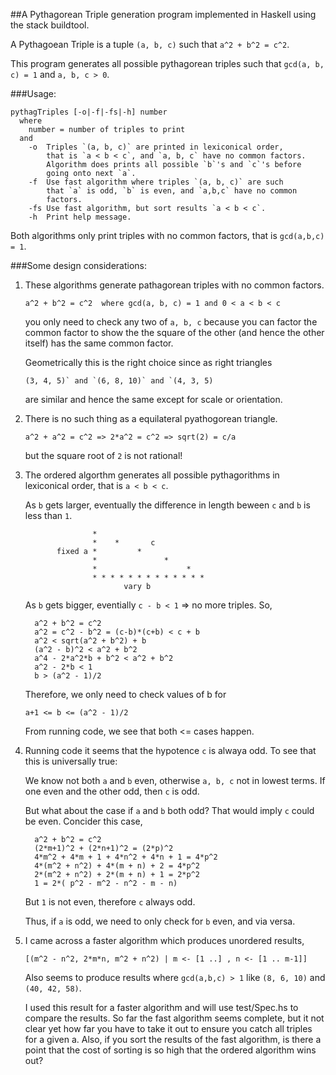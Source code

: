 ##A Pythagorean Triple generation program implemented in Haskell using the stack buildtool.

A Pythagoean Triple is a tuple `(a, b, c)` such that `a^2 + b^2 = c^2`.

This program generates all possible pythagorean triples such
that `gcd(a, b, c) = 1` and `a, b, c > 0`.

###Usage:
  ```
  pythagTriples [-o|-f|-fs|-h] number
    where
      number = number of triples to print
    and
      -o  Triples `(a, b, c)` are printed in lexiconical order,
          that is `a < b < c`, and `a, b, c` have no common factors.
          Algorithm does prints all possible `b`'s and `c`'s before
          going onto next `a`.
      -f  Use fast algorithm where triples `(a, b, c)` are such
          that `a` is odd, `b` is even, and `a,b,c` have no common
          factors.
      -fs Use fast algorithm, but sort results `a < b < c`.
      -h  Print help message.
  ```   
  Both algorithms only print triples with no common factors, that is `gcd(a,b,c) = 1`.

###Some design considerations:

  1. These algorithms generate pathagorean triples with no common
     factors.

       ```a^2 + b^2 = c^2  where gcd(a, b, c) = 1 and 0 < a < b < c```

     you only need to check any two of `a, b, c` because you can factor
     the common factor to show the the square of the other (and
     hence the other itself) has the same common factor.

     Geometrically this is the right choice since as right triangles

       ```(3, 4, 5)` and `(6, 8, 10)` and `(4, 3, 5)```

     are similar and hence the same except for scale or orientation.

  2. There is no such thing as a equilateral pyathogorean triangle.

       ```a^2 + a^2 = c^2 => 2*a^2 = c^2 => sqrt(2) = c/a```

     but the square root of `2` is not rational!

  3. The ordered algorthm generates all possible pythagorithms in
     lexiconical order, that is `a < b < c`.

     As `b` gets larger, eventually the difference in length beween
     `c` and `b` is less than `1`.

     ```
                    *
                    *    *       c
            fixed a *         * 
                    *               *
                    *                    *
                    * * * * * * * * * * * * * 
                           vary b
     ```
     As `b` gets bigger, eventially `c - b < 1` => no more triples.
     So,
     ```
       a^2 + b^2 = c^2
       a^2 = c^2 - b^2 = (c-b)*(c+b) < c + b
       a^2 < sqrt(a^2 + b^2) + b
       (a^2 - b)^2 < a^2 + b^2
       a^4 - 2*a^2*b + b^2 < a^2 + b^2
       a^2 - 2*b < 1
       b > (a^2 - 1)/2
     ```
     Therefore, we only need to check values of b for

       ```a+1 <= b <= (a^2 - 1)/2```

     From running code, we see that both <= cases happen.

  4. Running code it seems that the hypotence `c` is alwaya odd.
     To see that this is universally true:

     We know not both `a` and `b` even, otherwise `a, b, c` not in lowest
     terms.  If one even and the other odd, then `c` is odd.

     But what about the case if `a` and `b` both odd?  That would
     imply `c` could be even.  Concider this case,

     ```
       a^2 + b^2 = c^2
       (2*m+1)^2 + (2*n+1)^2 = (2*p)^2
       4*m^2 + 4*m + 1 + 4*n^2 + 4*n + 1 = 4*p^2
       4*(m^2 + n^2) + 4*(m + n) + 2 = 4*p^2
       2*(m^2 + n^2) + 2*(m + n) + 1 = 2*p^2
       1 = 2*( p^2 - m^2 - n^2 - m - n)
     ```

     But `1` is not even, therefore `c` always odd.

     Thus, if `a` is odd, we need to only check for `b` even, and via versa.

  5. I came across a faster algorithm which produces unordered results,

       ```[(m^2 - n^2, 2*m*n, m^2 + n^2) | m <- [1 ..] , n <- [1 .. m-1]]```

     Also seems to produce results where `gcd(a,b,c) > 1`
     like `(8, 6, 10)` and `(40, 42, 58)`.

     I used this result for a faster algorithm and will use
     test/Spec.hs to compare the results.  So far the fast
     algorithm seems complete, but it not clear yet how far
     you have to take it out to ensure you catch all triples
     for a given a.  Also, if you sort the results of the fast
     algorithm, is there a point that the cost of sorting is
     so high that the ordered algorithm wins out?
